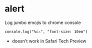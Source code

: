 # alert
Log jumbo emojis to chrome console


```
console.log("%c⚠️", "font-size: 10em")
```


* doesn't work in Safari Tech Preview
